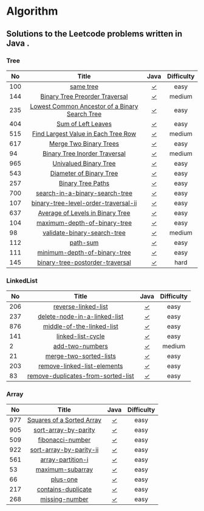 # Algorithm
## Solutions to the Leetcode problems written in Java .

### Tree

| No      | Title     | Java     | Difficulty     |
| ---------- | :-----------:  | :-----------: |:-----------: |
| 100| [same tree](https://leetcode-cn.com/problems/same-tree/)| [✓](https://github.com/chen7weijie/Algorithm/blob/master/Test_100.java)|easy|
| 144| [Binary Tree Preorder Traversal](https://leetcode-cn.com/problems/binary-tree-preorder-traversal/)| [✓](https://github.com/chen7weijie/Algorithm/blob/master/Test_144.java)|medium|
| 235| [ Lowest Common Ancestor of a Binary Search Tree](https://leetcode-cn.com/problems/lowest-common-ancestor-of-a-binary-search-tree/)| [✓](https://github.com/chen7weijie/Algorithm/blob/master/Test_235.java)|easy|
| 404| [ Sum of Left Leaves](https://leetcode-cn.com/problems/sum-of-left-leaves/)| [✓](https://github.com/chen7weijie/Algorithm/blob/master/Test_404.java)|easy|
| 515| [ Find Largest Value in Each Tree Row](https://leetcode-cn.com/problems/find-largest-value-in-each-tree-row/)| [✓](https://github.com/chen7weijie/Algorithm/blob/master/Test_515.java)|medium|
| 617| [ Merge Two Binary Trees](https://leetcode-cn.com/problems/merge-two-binary-trees/)| [✓](https://github.com/chen7weijie/Algorithm/blob/master/Test_617.java)|easy|
| 94| [ Binary Tree Inorder Traversal](https://leetcode-cn.com/problems/binary-tree-inorder-traversal/)| [✓](https://github.com/chen7weijie/Algorithm/blob/master/Test_94.java)|medium|
| 965| [ Univalued Binary Tree](https://leetcode-cn.com/problems/univalued-binary-tree/)| [✓](https://github.com/chen7weijie/Algorithm/blob/master/Test_965.java)|easy|
| 543| [ Diameter of Binary Tree](https://leetcode-cn.com/problems/diameter-of-binary-tree/)| [✓](https://github.com/chen7weijie/Algorithm/blob/master/Test_543.java)|easy|
| 257| [ Binary Tree Paths](https://leetcode-cn.com/problems/binary-tree-paths/)| [✓](https://github.com/chen7weijie/Algorithm/blob/master/Test_257.java)|easy|
| 700| [ search-in-a-binary-search-tree](https://leetcode-cn.com/problems/search-in-a-binary-search-tree/)| [✓](https://github.com/chen7weijie/Algorithm/blob/master/Test_700.java)|easy|
| 107| [ binary-tree-level-order-traversal-ii](https://leetcode-cn.com/problems/binary-tree-level-order-traversal-ii/)| [✓](https://github.com/chen7weijie/Algorithm/blob/master/Test_107.java)|easy|
| 637| [ Average of Levels in Binary Tree](https://leetcode-cn.com/problems/average-of-levels-in-binary-tree/submissions/)| [✓](https://github.com/chen7weijie/Algorithm/blob/master/Test_637.java)|easy|
| 104| [ maximum-depth-of-binary-tree](https://leetcode-cn.com/problems/maximum-depth-of-binary-tree/)| [✓](https://github.com/chen7weijie/Algorithm/blob/master/Test_104.java)|easy|
| 98| [ validate-binary-search-tree](https://leetcode-cn.com/problems/validate-binary-search-tree/)| [✓](https://github.com/chen7weijie/Algorithm/blob/master/Test_98.java)|medium|
| 112| [ path-sum](https://leetcode-cn.com/problems/path-sum/)| [✓](https://github.com/chen7weijie/Algorithm/blob/master/Test_112.java)|easy|
| 111| [ minimum-depth-of-binary-tree](https://leetcode-cn.com/problems/minimum-depth-of-binary-tree/)| [✓](https://github.com/chen7weijie/Algorithm/blob/master/Test_111.java)|easy|
| 145| [ binary-tree-postorder-traversal](https://leetcode-cn.com/problems/binary-tree-postorder-traversal/)| [✓](https://github.com/chen7weijie/Algorithm/blob/master/Test_145.java)|hard|

### LinkedList
| No      | Title     | Java     | Difficulty     |
| ---------- | :-----------:  | :-----------: |:-----------: |
| 206| [reverse-linked-list](https://leetcode-cn.com/problems/reverse-linked-list/)| [✓](https://github.com/chen7weijie/Algorithm/blob/master/Linkedlist/Test_206.java)|easy|
| 237| [delete-node-in-a-linked-list](https://leetcode-cn.com/problems/delete-node-in-a-linked-list/)| [✓](https://github.com/chen7weijie/Algorithm/blob/master/Linkedlist/Test_237.java)|easy|
| 876| [middle-of-the-linked-list](https://leetcode-cn.com/problems/middle-of-the-linked-list/)| [✓](https://github.com/chen7weijie/Algorithm/blob/master/Linkedlist/Test_876.java)|easy|
| 141| [linked-list-cycle](https://leetcode-cn.com/problems/linked-list-cycle/)| [✓](https://github.com/chen7weijie/Algorithm/blob/master/Linkedlist/Test_141.java)|easy|
| 2| [add-two-numbers](https://leetcode-cn.com/problems/add-two-numbers/)| [✓](https://github.com/chen7weijie/Algorithm/blob/master/Linkedlist/Test_2.java)|medium|
| 21| [merge-two-sorted-lists](https://leetcode-cn.com/problems/merge-two-sorted-lists/)| [✓](https://github.com/chen7weijie/Algorithm/blob/master/Linkedlist/Test_21.java)|easy|
| 203| [remove-linked-list-elements](https://leetcode-cn.com/problems/remove-linked-list-elements)| [✓](https://github.com/chen7weijie/Algorithm/blob/master/Linkedlist/Test_203.java)|easy|
| 83| [remove-duplicates-from-sorted-list](https://leetcode-cn.com/problems/remove-duplicates-from-sorted-list/)| [✓](https://github.com/chen7weijie/Algorithm/blob/master/Linkedlist/Test_83.java)|easy|

### Array
| No      | Title     | Java     | Difficulty     |
| ---------- | :-----------:  | :-----------: |:-----------: |
| 977| [Squares of a Sorted Array](https://leetcode-cn.com/problems/squares-of-a-sorted-array/)| [✓](https://github.com/chen7weijie/Algorithm/blob/master/Array/Test_977.java)|easy|
| 905| [sort-array-by-parity](https://leetcode-cn.com/problems/sort-array-by-parity/)| [✓](https://github.com/chen7weijie/Algorithm/blob/master/Array/Test_905.java)|easy|
| 509| [fibonacci-number](https://leetcode-cn.com/problems/fibonacci-number/)| [✓](https://github.com/chen7weijie/Algorithm/blob/master/Array/Test_509.java)|easy|
| 922| [sort-array-by-parity-ii](https://leetcode-cn.com/problems/sort-array-by-parity-ii/)| [✓](https://github.com/chen7weijie/Algorithm/blob/master/Array/Test_922.java)|easy|
| 561| [array-partition-i](https://leetcode-cn.com/problems/array-partition-i/)| [✓](https://github.com/chen7weijie/Algorithm/blob/master/Array/Test_561.java)|easy|
| 53| [maximum-subarray](https://leetcode-cn.com/problems/maximum-subarray/)| [✓](https://github.com/chen7weijie/Algorithm/blob/master/Array/Test_53.java)|easy|
| 66| [plus-one](https://leetcode-cn.com/problems/plus-one/)| [✓](https://github.com/chen7weijie/Algorithm/blob/master/Array/Test_66.java)|easy|
| 217| [contains-duplicate](https://leetcode-cn.com/problems/contains-duplicate/)| [✓](https://github.com/chen7weijie/Algorithm/blob/master/Array/Test_217.java)|easy|
| 268| [missing-number](https://leetcode-cn.com/problems/missing-number/)| [✓](https://github.com/chen7weijie/Algorithm/blob/master/Array/Test_268.java)|easy|